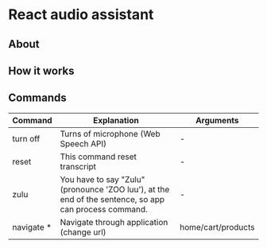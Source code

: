 # React audio assistant 


## About

## How it works

## Commands

Command | Explanation | Arguments
------------ | -------------  | ------------- 
turn off | Turns of microphone (Web Speech API)| -
reset | This command reset transcript| -
zulu | You have to say "Zulu" (pronounce 'ZOO luu'), at the end of the sentence, so app can process command.| -
navigate * | Navigate through application (change url)| home/cart/products
 
